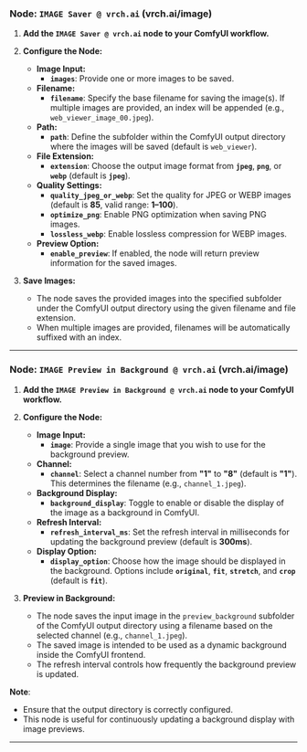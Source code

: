### Node: `IMAGE Saver @ vrch.ai` (vrch.ai/image)

1. **Add the `IMAGE Saver @ vrch.ai` node to your ComfyUI workflow.**

2. **Configure the Node:**
   - **Image Input:**
     - **`images`**: Provide one or more images to be saved.
   - **Filename:**
     - **`filename`**: Specify the base filename for saving the image(s). If multiple images are provided, an index will be appended (e.g., `web_viewer_image_00.jpeg`).
   - **Path:**
     - **`path`**: Define the subfolder within the ComfyUI output directory where the images will be saved (default is `web_viewer`).
   - **File Extension:**
     - **`extension`**: Choose the output image format from **`jpeg`**, **`png`**, or **`webp`** (default is **`jpeg`**).
   - **Quality Settings:**
     - **`quality_jpeg_or_webp`**: Set the quality for JPEG or WEBP images (default is **85**, valid range: **1–100**).
     - **`optimize_png`**: Enable PNG optimization when saving PNG images.
     - **`lossless_webp`**: Enable lossless compression for WEBP images.
   - **Preview Option:**
     - **`enable_preview`**: If enabled, the node will return preview information for the saved images.

3. **Save Images:**
   - The node saves the provided images into the specified subfolder under the ComfyUI output directory using the given filename and file extension.
   - When multiple images are provided, filenames will be automatically suffixed with an index.

---

### Node: `IMAGE Preview in Background @ vrch.ai` (vrch.ai/image)

1. **Add the `IMAGE Preview in Background @ vrch.ai` node to your ComfyUI workflow.**

2. **Configure the Node:**
   - **Image Input:**
     - **`image`**: Provide a single image that you wish to use for the background preview.
   - **Channel:**
     - **`channel`**: Select a channel number from **"1"** to **"8"** (default is **"1"**). This determines the filename (e.g., `channel_1.jpeg`).
   - **Background Display:**
     - **`background_display`**: Toggle to enable or disable the display of the image as a background in ComfyUI.
   - **Refresh Interval:**
     - **`refresh_interval_ms`**: Set the refresh interval in milliseconds for updating the background preview (default is **300ms**).
   - **Display Option:**
     - **`display_option`**: Choose how the image should be displayed in the background. Options include **`original`**, **`fit`**, **`stretch`**, and **`crop`** (default is **`fit`**).

3. **Preview in Background:**
   - The node saves the input image in the `preview_background` subfolder of the ComfyUI output directory using a filename based on the selected channel (e.g., `channel_1.jpeg`).
   - The saved image is intended to be used as a dynamic background inside the ComfyUI frontend.
   - The refresh interval controls how frequently the background preview is updated.

**Note**:
- Ensure that the output directory is correctly configured.
- This node is useful for continuously updating a background display with image previews.

---